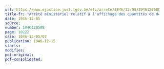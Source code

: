 ```yaml
---
url: https://www.ejustice.just.fgov.be/eli/arrete/1946/12/05/1946120508/justel
title-fr: "Arrêté ministériel relatif à l'affichage des quantités de denrées alimentaires rationnées mises en distribution"
date: 1946-12-05
source:
number: 1946120508
page: 10222
case: 1946-12-05/07
publication: 1946-12-15
starts:
modifies:
pdf-original:
pdf-consolidated:
---
```


